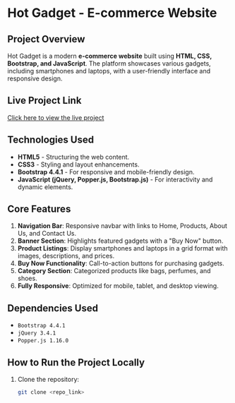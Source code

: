 # Hot Gadget - E-commerce Website

## Project Overview
Hot Gadget is a modern **e-commerce website** built using **HTML, CSS, Bootstrap, and JavaScript**. The platform showcases various gadgets, including smartphones and laptops, with a user-friendly interface and responsive design.

## Live Project Link
[Click here to view the live project](https://souravdn-p.github.io/Hot-gadget) 

## Technologies Used
- **HTML5** - Structuring the web content.
- **CSS3** - Styling and layout enhancements.
- **Bootstrap 4.4.1** - For responsive and mobile-friendly design.
- **JavaScript (jQuery, Popper.js, Bootstrap.js)** - For interactivity and dynamic elements.

## Core Features
1. **Navigation Bar**: Responsive navbar with links to Home, Products, About Us, and Contact Us.
2. **Banner Section**: Highlights featured gadgets with a "Buy Now" button.
3. **Product Listings**: Display smartphones and laptops in a grid format with images, descriptions, and prices.
4. **Buy Now Functionality**: Call-to-action buttons for purchasing gadgets.
5. **Category Section**: Categorized products like bags, perfumes, and shoes.
6. **Fully Responsive**: Optimized for mobile, tablet, and desktop viewing.

## Dependencies Used
- `Bootstrap 4.4.1`
- `jQuery 3.4.1`
- `Popper.js 1.16.0`

## How to Run the Project Locally
1. Clone the repository:
   ```sh
   git clone <repo_link>
